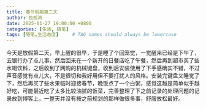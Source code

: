 ```yaml
---
title: 春节假期第二天
author: 独孤流
date: 2025-01-27 19:00:00 +0800
categories: [生活, 随笔]
tags: [随笔,生活态度]     # TAG names should always be lowercase
---
```


今天是放假第二天，早上醒的很早，于是睡了个回笼觉，一觉醒来已经是下午了，去银行办了点儿事，然后回来在一个新开的日餐店吃了午餐，然后再到超市买了些水喝饮料，之后收到了网购的机械键盘，收到后安装使用了下手感确实不错，不过声音感觉有点儿大，不是很切和我好用但不要打扰人的风格。安装完键盘又睡觉了下，然后再买了些水果临时迎接春节，晚饭点了一个白粥，感觉这越是简单似乎越好吃，可能最近吃了太多比较油腻的饭菜，完善整理了下之前记录的处理问题的记录放到博客上，一整天并没有按之前规划的那样做很多事，舒服放松最好。